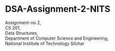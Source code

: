 # DSA-Assignment-2-NITS

Assignment-no 2, <br/>
CS 201, <br/>
Data Structures, <br/>
Department of Computer Science and Engineering, <br/>
National Institute of Technology Silchar
